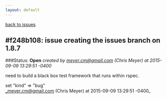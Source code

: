 ```yaml
---
layout: default
---
```

[back to issues](..)

## \#f248b108: issue creating the issues branch on 1.8.7

###Status: **Open**
_created by meyer.cm@gmail.com (Chris Meyer) at 2015-09-09 13:29:51 -0400_

need to build a black box test framework that runs within rspec.

set "kind" => "bug"  
_meyer.cm@gmail.com (Chris Meyer) at 2015-09-09 13:29:51 -0400_
